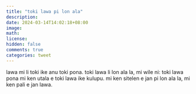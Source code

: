 ```yaml
---
title: "toki lawa pi lon ala"
description: 
date: 2024-03-14T14:02:18+08:00
image: 
math: 
license: 
hidden: false
comments: true
categories: tweet
---
```

lawa mi li toki ike anu toki pona. toki lawa li lon ala la, mi wile ni: toki lawa pona mi ken utala e toki lawa ike kulupu. mi ken sitelen e jan pi lon ala la, mi ken pali e jan lawa.
